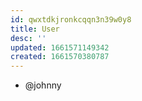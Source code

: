 ```yaml
---
id: qwxtdkjronkcqqn3n39w0y8
title: User
desc: ''
updated: 1661571149342
created: 1661570380787
---
```


- @johnny